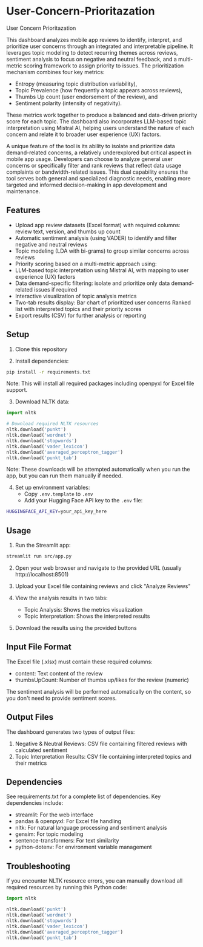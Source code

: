# User-Concern-Prioritazation
User Concern Prioritazation

This dashboard analyzes mobile app reviews to identify, interpret, and prioritize user concerns through an integrated and interpretable pipeline. It leverages topic modeling to detect recurring themes across reviews, sentiment analysis to focus on negative and neutral feedback, and a multi-metric scoring framework to assign priority to issues. The prioritization mechanism combines four key metrics:

- Entropy (measuring topic distribution variability),
- Topic Prevalence (how frequently a topic appears across reviews),
- Thumbs Up count (user endorsement of the review), and
- Sentiment polarity (intensity of negativity).

These metrics work together to produce a balanced and data-driven priority score for each topic. The dashboard also incorporates LLM-based topic interpretation using Mistral AI, helping users understand the nature of each concern and relate it to broader user experience (UX) factors.

A unique feature of the tool is its ability to isolate and prioritize data demand-related concerns, a relatively underexplored but critical aspect in mobile app usage. Developers can choose to analyze general user concerns or specifically filter and rank reviews that reflect data usage complaints or bandwidth-related issues. This dual capability ensures the tool serves both general and specialized diagnostic needs, enabling more targeted and informed decision-making in app development and maintenance.

## Features

- Upload app review datasets (Excel format) with required columns: review text, version, and thumbs up count
- Automatic sentiment analysis (using VADER) to identify and filter negative and neutral reviews
- Topic modeling (LDA with bi-grams) to group similar concerns across reviews
- Priority scoring based on a multi-metric approach using:
- LLM-based topic interpretation using Mistral AI, with mapping to user experience (UX) factors
- Data demand-specific filtering: isolate and prioritize only data demand-related issues if required
- Interactive visualization of topic analysis metrics
- Two-tab results display:
   Bar chart of prioritized user concerns
   Ranked list with interpreted topics and their priority scores
- Export results (CSV) for further analysis or reporting

## Setup

1. Clone this repository

2. Install dependencies:
```bash
pip install -r requirements.txt
```
Note: This will install all required packages including openpyxl for Excel file support.

3. Download NLTK data:
```python
import nltk

# Download required NLTK resources
nltk.download('punkt')
nltk.download('wordnet')
nltk.download('stopwords')
nltk.download('vader_lexicon')
nltk.download('averaged_perceptron_tagger')
nltk.download('punkt_tab')
```
Note: These downloads will be attempted automatically when you run the app, but you can run them manually if needed.

4. Set up environment variables:
   - Copy `.env.template` to `.env`
   - Add your Hugging Face API key to the `.env` file:
```bash
HUGGINGFACE_API_KEY=your_api_key_here
```

## Usage

1. Run the Streamlit app:
```bash
streamlit run src/app.py
```

2. Open your web browser and navigate to the provided URL (usually http://localhost:8501)

3. Upload your Excel file containing reviews and click "Analyze Reviews"

4. View the analysis results in two tabs:
   - Topic Analysis: Shows the metrics visualization
   - Topic Interpretation: Shows the interpreted results

5. Download the results using the provided buttons

## Input File Format

The Excel file (.xlsx) must contain these required columns:
- content: Text content of the review
- thumbsUpCount: Number of thumbs up/likes for the review (numeric)

The sentiment analysis will be performed automatically on the content, so you don't need to provide sentiment scores.

## Output Files

The dashboard generates two types of output files:
1. Negative & Neutral Reviews: CSV file containing filtered reviews with calculated sentiment
2. Topic Interpretation Results: CSV file containing interpreted topics and their metrics

## Dependencies

See requirements.txt for a complete list of dependencies. Key dependencies include:
- streamlit: For the web interface
- pandas & openpyxl: For Excel file handling
- nltk: For natural language processing and sentiment analysis
- gensim: For topic modeling
- sentence-transformers: For text similarity
- python-dotenv: For environment variable management

## Troubleshooting

If you encounter NLTK resource errors, you can manually download all required resources by running this Python code:
```python
import nltk

nltk.download('punkt')
nltk.download('wordnet')
nltk.download('stopwords')
nltk.download('vader_lexicon')
nltk.download('averaged_perceptron_tagger')
nltk.download('punkt_tab')
``` 
